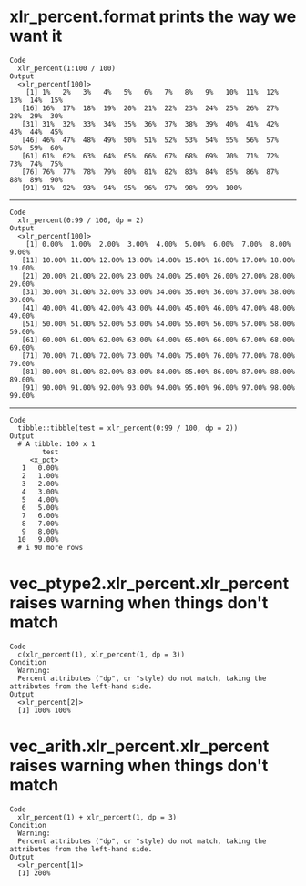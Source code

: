 # xlr_percent.format prints the way we want it

    Code
      xlr_percent(1:100 / 100)
    Output
      <xlr_percent[100]>
        [1] 1%   2%   3%   4%   5%   6%   7%   8%   9%   10%  11%  12%  13%  14%  15% 
       [16] 16%  17%  18%  19%  20%  21%  22%  23%  24%  25%  26%  27%  28%  29%  30% 
       [31] 31%  32%  33%  34%  35%  36%  37%  38%  39%  40%  41%  42%  43%  44%  45% 
       [46] 46%  47%  48%  49%  50%  51%  52%  53%  54%  55%  56%  57%  58%  59%  60% 
       [61] 61%  62%  63%  64%  65%  66%  67%  68%  69%  70%  71%  72%  73%  74%  75% 
       [76] 76%  77%  78%  79%  80%  81%  82%  83%  84%  85%  86%  87%  88%  89%  90% 
       [91] 91%  92%  93%  94%  95%  96%  97%  98%  99%  100%

---

    Code
      xlr_percent(0:99 / 100, dp = 2)
    Output
      <xlr_percent[100]>
        [1] 0.00%  1.00%  2.00%  3.00%  4.00%  5.00%  6.00%  7.00%  8.00%  9.00% 
       [11] 10.00% 11.00% 12.00% 13.00% 14.00% 15.00% 16.00% 17.00% 18.00% 19.00%
       [21] 20.00% 21.00% 22.00% 23.00% 24.00% 25.00% 26.00% 27.00% 28.00% 29.00%
       [31] 30.00% 31.00% 32.00% 33.00% 34.00% 35.00% 36.00% 37.00% 38.00% 39.00%
       [41] 40.00% 41.00% 42.00% 43.00% 44.00% 45.00% 46.00% 47.00% 48.00% 49.00%
       [51] 50.00% 51.00% 52.00% 53.00% 54.00% 55.00% 56.00% 57.00% 58.00% 59.00%
       [61] 60.00% 61.00% 62.00% 63.00% 64.00% 65.00% 66.00% 67.00% 68.00% 69.00%
       [71] 70.00% 71.00% 72.00% 73.00% 74.00% 75.00% 76.00% 77.00% 78.00% 79.00%
       [81] 80.00% 81.00% 82.00% 83.00% 84.00% 85.00% 86.00% 87.00% 88.00% 89.00%
       [91] 90.00% 91.00% 92.00% 93.00% 94.00% 95.00% 96.00% 97.00% 98.00% 99.00%

---

    Code
      tibble::tibble(test = xlr_percent(0:99 / 100, dp = 2))
    Output
      # A tibble: 100 x 1
            test
         <x_pct>
       1   0.00%
       2   1.00%
       3   2.00%
       4   3.00%
       5   4.00%
       6   5.00%
       7   6.00%
       8   7.00%
       9   8.00%
      10   9.00%
      # i 90 more rows

# vec_ptype2.xlr_percent.xlr_percent raises warning when things don't match

    Code
      c(xlr_percent(1), xlr_percent(1, dp = 3))
    Condition
      Warning:
      Percent attributes ("dp", or "style) do not match, taking the attributes from the left-hand side.
    Output
      <xlr_percent[2]>
      [1] 100% 100%

# vec_arith.xlr_percent.xlr_percent raises warning when things don't match

    Code
      xlr_percent(1) + xlr_percent(1, dp = 3)
    Condition
      Warning:
      Percent attributes ("dp", or "style) do not match, taking the attributes from the left-hand side.
    Output
      <xlr_percent[1]>
      [1] 200%

